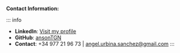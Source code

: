 **Contact Information:**

::: info
- **LinkedIn**: [Visit my profile](https://linkedin.com/in/angelurbina)
- **GitHub**: [ansonTGN](https://github.com/ansonTGN)
- **Contact**: +34 977 21 96 73 | [angel.urbina.sanchez@gmail.com](mailto:angel.urbina.sanchez@gmail.com)
:::
